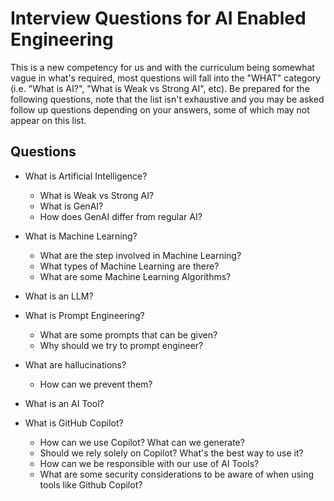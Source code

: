 # Interview Questions for AI Enabled Engineering

This is a new competency for us and with the curriculum being somewhat vague in what's required, most questions will fall into the "WHAT" category (i.e. "What is AI?", "What is Weak vs Strong AI", etc). Be prepared for the following questions, note that the list isn't exhaustive and you may be asked follow up questions depending on your answers, some of which may not appear on this list.

## Questions

- What is Artificial Intelligence?
    - What is Weak vs Strong AI?
    - What is GenAI?
    - How does GenAI differ from regular AI?

- What is Machine Learning?

    - What are the step involved in Machine Learning?
    - What types of Machine Learning are there?
    - What are some Machine Learning Algorithms?

- What is an LLM?

- What is Prompt Engineering?
    - What are some prompts that can be given?
    - Why should we try to prompt engineer?

- What are hallucinations?
    - How can we prevent them?

- What is an AI Tool?

- What is GitHub Copilot?
    - How can we use Copilot? What can we generate?
    - Should we rely solely on Copilot? What's the best way to use it?
    - How can we be responsible with our use of AI Tools?
    - What are some security considerations to be aware of when using tools like Github Copilot?
